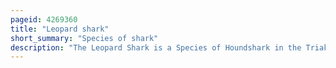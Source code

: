 ```yaml
---
pageid: 4269360
title: "Leopard shark"
short_summary: "Species of shark"
description: "The Leopard Shark is a Species of Houndshark in the Triakidae Family. It is found along the Pacific Coast of North America, from the U. S. state of Oregon to Mazatlán in Mexico. Typically measuring 1. 2–1. The 5 M long slender-bodied Shark is instantly identifiable by the striking Pattern of black saddle-like Markings and large Spots on its Back from which it derives its common Name. Leopard Sharks are common Sight in Bays and Estuaries swimming over Sandy or Muddy Plains or rock-strewn Areas near Kelp Beds and Reefs. They are most common near the Coast in Water less than 4 Metres deep."
---
```

